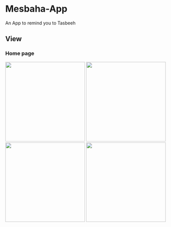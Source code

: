 # Mesbaha-App

An App to remind you to Tasbeeh

## View

<h3>Home page</h3>
<img width="250px"  src="https://scontent.fcai20-3.fna.fbcdn.net/v/t39.30808-6/276150979_448507790404338_4988788987503108604_n.jpg?_nc_cat=106&ccb=1-5&_nc_sid=8bfeb9&_nc_ohc=JLGLLs1skAwAX8fSvAA&tn=Z63hn7mgEq9hjQV6&_nc_ht=scontent.fcai20-3.fna&oh=00_AT8ni2oLRh4AHhYpTRdiMRJ9pDxuaWpKSAZ4QbxPn0QJ8Q&oe=623A6015"/>

<img width="250px"  src="https://scontent.fcai20-3.fna.fbcdn.net/v/t39.30808-6/276129348_448507780404339_6306889329630551415_n.jpg?_nc_cat=100&ccb=1-5&_nc_sid=8bfeb9&_nc_ohc=Bjq1Iq3jSOEAX9CTbrg&_nc_ht=scontent.fcai20-3.fna&oh=00_AT-sxF7PzxXTa1L2vkH4BgvgnwIffRYk_Ghfk_FP0ygIgg&oe=623AAB46"/>

<img width="250px"  src="https://scontent.fcai20-3.fna.fbcdn.net/v/t39.30808-6/276988060_448507700404347_7056950767136677059_n.jpg?_nc_cat=101&ccb=1-5&_nc_sid=8bfeb9&_nc_ohc=KYq0S5mSc1cAX_Qj87G&_nc_ht=scontent.fcai20-3.fna&oh=00_AT-MNvUz_hNYNhCrVCl1yKSrAJiT7yOiWg5PyfrNWrtIQA&oe=6238FE6D"/>

<img width="250px"  src="https://scontent.fcai20-3.fna.fbcdn.net/v/t39.30808-6/276310054_448507833737667_7589908977377694162_n.jpg?_nc_cat=105&ccb=1-5&_nc_sid=8bfeb9&_nc_ohc=jg_JQybGbVcAX9juDrr&_nc_ht=scontent.fcai20-3.fna&oh=00_AT-7tZAlRvHepopBbScr3i6-x7V1kJtn0lCBs5YxUOrDmA&oe=6239CF99"/>
